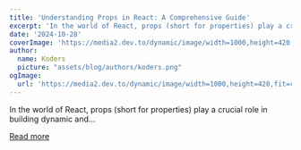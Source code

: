 ```yaml
---
title: 'Understanding Props in React: A Comprehensive Guide'
excerpt: 'In the world of React, props (short for properties) play a crucial role in building dynamic and...'
date: '2024-10-28'
coverImage: 'https://media2.dev.to/dynamic/image/width=1000,height=420,fit=cover,gravity=auto,format=auto/https%3A%2F%2Fdev-to-uploads.s3.amazonaws.com%2Fuploads%2Farticles%2F4tnmrgfqb47f6boh1i9z.jpg'
author:
  name: Koders
  picture: "assets/blog/authors/koders.png"
ogImage:
  url: 'https://media2.dev.to/dynamic/image/width=1000,height=420,fit=cover,gravity=auto,format=auto/https%3A%2F%2Fdev-to-uploads.s3.amazonaws.com%2Fuploads%2Farticles%2F4tnmrgfqb47f6boh1i9z.jpg'
---
```


In the world of React, props (short for properties) play a crucial role in building dynamic and...

[Read more](https://dev.to/vyan/understanding-props-in-react-a-comprehensive-guide-3bjg)
